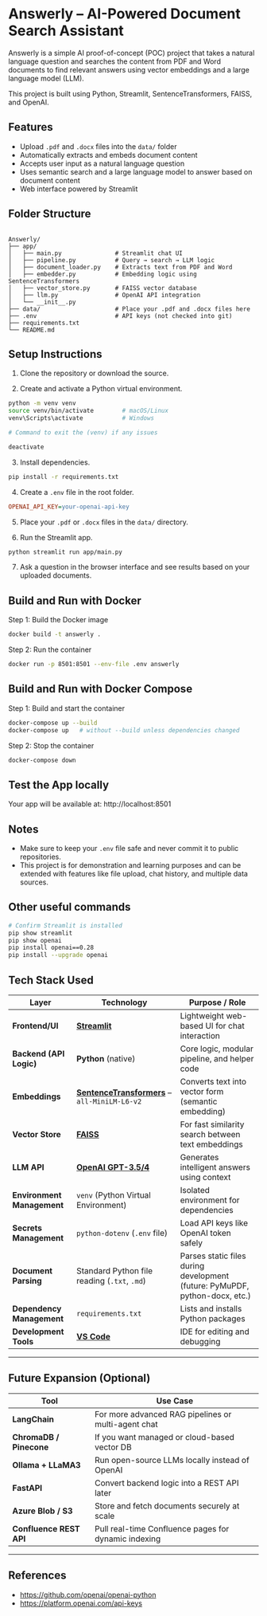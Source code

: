 # Answerly – AI-Powered Document Search Assistant

Answerly is a simple AI proof-of-concept (POC) project that takes a natural language question and searches the content from PDF and Word documents to find relevant answers using vector embeddings and a large language model (LLM).

This project is built using Python, Streamlit, SentenceTransformers, FAISS, and OpenAI.

## Features

- Upload `.pdf` and `.docx` files into the `data/` folder
- Automatically extracts and embeds document content
- Accepts user input as a natural language question
- Uses semantic search and a large language model to answer based on document content
- Web interface powered by Streamlit

## Folder Structure

```

Answerly/
├── app/
│   ├── main.py               # Streamlit chat UI
│   ├── pipeline.py           # Query → search → LLM logic
│   ├── document_loader.py    # Extracts text from PDF and Word
│   ├── embedder.py           # Embedding logic using SentenceTransformers
│   ├── vector_store.py       # FAISS vector database
│   ├── llm.py                # OpenAI API integration
│   └── __init__.py
├── data/                     # Place your .pdf and .docx files here
├── .env                      # API keys (not checked into git)
├── requirements.txt
└── README.md

````

## Setup Instructions

1. Clone the repository or download the source.

2. Create and activate a Python virtual environment.

```bash
python -m venv venv
source venv/bin/activate        # macOS/Linux
venv\Scripts\activate           # Windows

# Command to exit the (venv) if any issues

deactivate
````

3. Install dependencies.

```bash
pip install -r requirements.txt
```

4. Create a `.env` file in the root folder.

```ini
OPENAI_API_KEY=your-openai-api-key
```

5. Place your `.pdf` or `.docx` files in the `data/` directory.

6. Run the Streamlit app.

```bash
python streamlit run app/main.py
```

7. Ask a question in the browser interface and see results based on your uploaded documents.

## Build and Run with Docker

Step 1: Build the Docker image

```bash
docker build -t answerly .
```

Step 2: Run the container

```bash
docker run -p 8501:8501 --env-file .env answerly
```

## Build and Run with Docker Compose

Step 1: Build and start the container

```bash
docker-compose up --build
docker-compose up   # without --build unless dependencies changed
```

Step 2: Stop the container

```bash
docker-compose down
```

## Test the App locally

Your app will be available at: http://localhost:8501

## Notes

* Make sure to keep your `.env` file safe and never commit it to public repositories.
* This project is for demonstration and learning purposes and can be extended with features like file upload, chat history, and multiple data sources.

## Other useful commands

```bash
# Confirm Streamlit is installed
pip show streamlit
pip show openai
pip install openai==0.28
pip install --upgrade openai
```

**Tech Stack Used**
--------------------------

| Layer | Technology | Purpose / Role |
| --- | --- | --- |
| **Frontend/UI** | [**Streamlit**](https://streamlit.io/) | Lightweight web-based UI for chat interaction |
| **Backend (API Logic)** | **Python** (native) | Core logic, modular pipeline, and helper code |
| **Embeddings** | [**SentenceTransformers**](https://www.sbert.net/) – `all-MiniLM-L6-v2` | Converts text into vector form (semantic embedding) |
| **Vector Store** | [**FAISS**](https://github.com/facebookresearch/faiss) | For fast similarity search between text embeddings |
| **LLM API** | [**OpenAI GPT-3.5/4**](https://platform.openai.com/) | Generates intelligent answers using context |
| **Environment Management** | `venv` (Python Virtual Environment) | Isolated environment for dependencies |
| **Secrets Management** | `python-dotenv` (`.env` file) | Load API keys like OpenAI token safely |
| **Document Parsing** | Standard Python file reading (`.txt`, `.md`) | Parses static files during development (future: PyMuPDF, python-docx, etc.) |
| **Dependency Management** | `requirements.txt` | Lists and installs Python packages |
| **Development Tools** | [**VS Code**](https://code.visualstudio.com/) | IDE for editing and debugging |

* * *

Future Expansion (Optional)
------------------------------------------------

| Tool | Use Case |
| --- | --- |
| **LangChain** | For more advanced RAG pipelines or multi-agent chat |
| **ChromaDB / Pinecone** | If you want managed or cloud-based vector DB |
| **Ollama + LLaMA3** | Run open-source LLMs locally instead of OpenAI |
| **FastAPI** | Convert backend logic into a REST API later |
| **Azure Blob / S3** | Store and fetch documents securely at scale |
| **Confluence REST API** | Pull real-time Confluence pages for dynamic indexing |

* * *

## References

- https://github.com/openai/openai-python
- https://platform.openai.com/api-keys